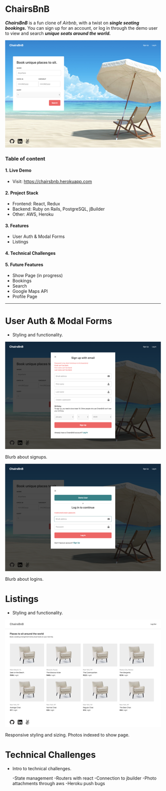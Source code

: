 # ChairsBnB
_**ChairsBnB**_ is a fun clone of *Airbnb*, with a twist on _**single seating bookings.**_ You can sign up for an account, or log in through the demo user to view and search _**unique seats around the world.**_ 

![Image of Splash](https://github.com/dansteryoo/aa_final_project/blob/master/app/assets/images/screenshot-splash.png)

### Table of content

#### 1. Live Demo
* Visit: https://chairsbnb.herokuapp.com

#### 2. Project Stack 
* Frontend: React, Redux
* Backend: Ruby on Rails, PostgreSQL, jBuilder
* Other: AWS, Heroku

#### 3. Features
* User Auth & Modal Forms
* Listings
  
#### 4. Technical Challenges

#### 5. Future Features
* Show Page (in progress)
* Bookings
* Search
* Google Maps API
* Profile Page

***

# User Auth & Modal Forms

- Styling and functionality. 

![Image of Signup](https://github.com/dansteryoo/aa_final_project/blob/master/app/assets/images/screenshot-signin.png)

  Blurb about signups. 

![Image of Login](https://github.com/dansteryoo/aa_final_project/blob/master/app/assets/images/screenshot-logout.png)

  Blurb about logins. 

# Listings

- Styling and functionality.  

![Image of Listings](https://github.com/dansteryoo/aa_final_project/blob/master/app/assets/images/screenshot-listings.png)

  Responsive styling and sizing. 
  Photos indexed to show page. 

# Technical Challenges

- Intro to technical challenges. 

  -State management
  -Routers with react 
  -Connection to jbuilder
  -Photo attachments through aws
  -Heroku push bugs
